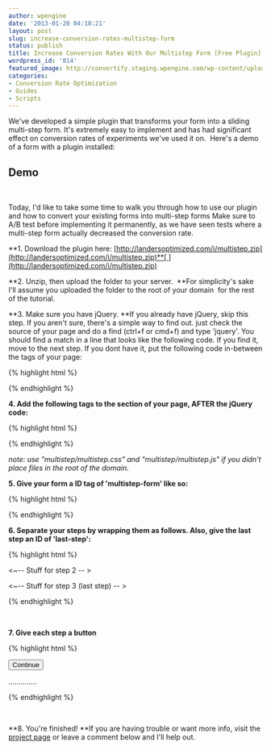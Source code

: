 ```yaml
---
author: wpengine
date: '2013-01-20 04:18:21'
layout: post
slug: increase-conversion-rates-multistep-form
status: publish
title: Increase Conversion Rates With Our Multistep Form [Free Plugin]
wordpress_id: '814'
featured_image: http://convertify.staging.wpengine.com/wp-content/uploads/2013/01/framework_seo.gif
categories:
- Conversion Rate Optimization
- Guides
- Scripts
---
```


We've developed a simple plugin that transforms your form into a sliding multi-step form. It's extremely easy to implement and has had significant effect on conversion rates of experiments we've used it on.  Here's a demo of a form with a plugin installed: 

## Demo

   
  
Today, I'd like to take some time to walk you through how to use our plugin and how to convert your existing forms into multi-step forms Make sure to A/B test before implementing it permanently, as we have seen tests where a multi-step form actually decreased the conversion rate.  
  
**1. Download the plugin here: [http://landersoptimized.com/i/multistep.zip](http://landersoptimized.com/i/multistep.zip)**[ ](http://landersoptimized.com/i/multistep.zip)  
  
**2. Unzip, then upload the folder to your server.  **For simplicity's sake I'll assume you uploaded the folder to the root of your domain  for the rest of the tutorial.  
  
**3. Make sure you have jQuery. **If you already have jQuery, skip this step. If you aren't sure, there's a simple way to find out. just check the source of your page and do a find (ctrl+f or cmd+f) and type 'jquery'. You should find a match in a line that looks like the following code. If you find it, move to the next step. If you dont have it, put the following code in-between the <head> tags of your page:  
  
{% highlight html %}  
  
<script src="http://ajax.googleapis.com/ajax/libs/jquery/1.7/jquery.min.js"></script>  
  
{% endhighlight %}  
  
**4. Add the following tags to the <head> section of your page, AFTER the jQuery code:**  
  
{% highlight html %}  
  
<link rel="stylesheet" href="/multistep/multistep.css"> <script type="text/javascript" src="/multistep/multistep.js"></script>  
  
<script type="text/javascript"> $(function() { $('#multistep-form').multistep();  
  
});  
  
</script>  
  
{% endhighlight %}  
  
_note: use "multistep/multistep.css" and "multistep/multistep.js" if you didn't place files in the root of the domain._  
  
**5. Give your form a ID tag of 'multistep-form' like so:**  
  
{% highlight html %}  
  
<form id="multistep=form">  
  
</form>  
  
{% endhighlight %}  
  
**6. Separate your steps by wrapping them as follows. Also, give the last step an ID of 'last-step':**  
  
{% highlight html %}  
  
<form id="multistep-form">  
  
<div class="step">  
  
<!-- Stuff for step 1 here... -->  
  
</div>  
  
<div class="step">  
  
<~-- Stuff for step 2 -- >  
  
</div>  
  
<div class="step" id="last-step">  
  
<~-- Stuff for step 3 (last step) -- >  
  
</div>  
  
</form>  
  
{% endhighlight %}  
  
   
  
**7. Give each step a button**  
  
{% highlight html %}  
  
<form id="multistep-form">  
  
<div>  
  
<!-- Stuff for step 1 here... --> <button type="submit" class="submit">Continue</button> </div>  
  
..............  
  
{% endhighlight %}  
  
   
  
**8. You're finished! **If you are having trouble or want more info, visit the [project page](https://github.com/coopermaruyama/multistep.js) or leave a comment below and I'll help out.
